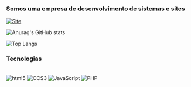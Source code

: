 ### Somos uma empresa de desenvolvimento de sistemas e sites

[![Site](https://img.shields.io/badge/TecInterative-000000?style=for-the-badge&logo=About.me&logoColor=white)](https://tecinterative.com.br)

![Anurag's GitHub stats](https://github-readme-stats.vercel.app/api?username=Tec-Interative&show_icons=true&theme=tokyonight)

![Top Langs](https://github-readme-stats.vercel.app/api/top-langs/?username=Tec-Interative&langs_count=8)

### Tecnologias

<div style="display: inline_block"><br/>
<img align="center" alt="html5" src="https://img.shields.io/badge/HTML5-E34F26?style=for-the-badge&logo=html5&logoColor=white" />
<img align="center" alt="CCS3" src="https://img.shields.io/badge/CSS3-1572B6?style=for-the-badge&logo=css3&logoColor=white"/>
  <img align="center" alt="JavaScript" src="https://img.shields.io/badge/JavaScript-F7DF1E?style=for-the-badge&logo=javascript&logoColor=black"/>
  <img align="center" alt="PHP" src="https://img.shields.io/badge/PHP-777BB4?style=for-the-badge&logo=php&logoColor=white"/>
</div>
